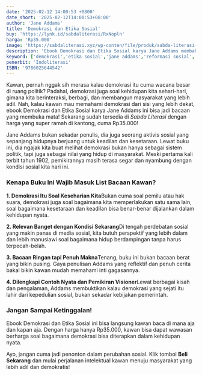 ```yaml
---
date: '2025-02-12 14:00:53 +0800'
date_short: '2025-02-12T14:00:53+08:00'
author: 'Jane Addams'
title: 'Demokrasi dan Etika Sosial'
buy: 'https://lynk.id/sabdaliterasi/RxNopln'
harga: 'Rp35.000'
image: 'https://sabdaliterasi.xyz/wp-conten/file/produk/sabda-literasi-demokrasi-dan-etika-sosial.jpg'
description: 'Ebook Demokrasi dan Etika Sosial karya Jane Addams membahas bagaimana demokrasi bukan sekadar sistem politik, tetapi juga nilai sosial yang membentuk interaksi sosial dan tanggung jawab kolektif dalam masyarakat.'
keyword: ['demokrasi','etika sosial','jane addams','reformasi sosial','keadilan sosial','buku filsafat','ebook demokrasi']
penerbit: 'Indoliterasi'
ISBN: '9786025644542'
---
```

<p>Kawan, pernah nggak sih merasa kalau demokrasi itu cuma wacana besar di ruang politik? Padahal, demokrasi juga soal kehidupan kita sehari-hari, gimana kita berinteraksi, berbagi, dan membangun masyarakat yang lebih adil. Nah, kalau kawan mau memahami demokrasi dari sisi yang lebih dekat, ebook Demokrasi dan Etika Sosial karya Jane Addams ini bisa jadi bacaan yang membuka mata! Sekarang sudah tersedia di <em>Sabda Literasi</em> dengan harga yang super ramah di kantong, cuma Rp35.000!</p><p>Jane Addams bukan sekadar penulis, dia juga seorang aktivis sosial yang sepanjang hidupnya berjuang untuk keadilan dan kesetaraan. Lewat buku ini, dia ngajak kita buat melihat demokrasi bukan hanya sebagai sistem politik, tapi juga sebagai nilai yang hidup di masyarakat. Meski pertama kali terbit tahun 1902, pemikirannya masih terasa segar dan nyambung dengan kondisi sosial kita hari ini.</p><h3><strong>Kenapa Buku Ini Wajib Masuk List Bacaan Kawan?</strong></h3><p><strong>1. Demokrasi Itu Soal Keseharian Kita</strong>Bukan cuma soal pemilu atau hak suara, demokrasi juga soal bagaimana kita memperlakukan satu sama lain, soal bagaimana kesetaraan dan keadilan bisa benar-benar dijalankan dalam kehidupan nyata.</p><p><strong>2. Relevan Banget dengan Kondisi Sekarang</strong>Di tengah perdebatan sosial yang makin panas di media sosial, kita butuh perspektif yang lebih dalam dan lebih manusiawi soal bagaimana hidup berdampingan tanpa harus terpecah-belah.</p><p><strong>3. Bacaan Ringan tapi Penuh Makna</strong>Tenang, buku ini bukan bacaan berat yang bikin pusing. Gaya penulisan Addams yang reflektif dan penuh cerita bakal bikin kawan mudah memahami inti gagasannya.</p><p><strong>4. Dilengkapi Contoh Nyata dan Pemikiran Visioner</strong>Lewat berbagai kisah dan pengalaman, Addams membuktikan kalau demokrasi yang sejati itu lahir dari kepedulian sosial, bukan sekadar kebijakan pemerintah.</p><h3><strong>Jangan Sampai Ketinggalan!</strong></h3><p>Ebook Demokrasi dan Etika Sosial ini bisa langsung kawan baca di mana aja dan kapan aja. Dengan harga hanya Rp35.000, kawan bisa dapat wawasan berharga soal bagaimana demokrasi bisa diterapkan dalam kehidupan nyata.</p><p>Ayo, jangan cuma jadi penonton dalam perubahan sosial. Klik tombol <strong>Beli Sekarang</strong> dan mulai perjalanan intelektual kawan menuju masyarakat yang lebih adil dan demokratis!</p>